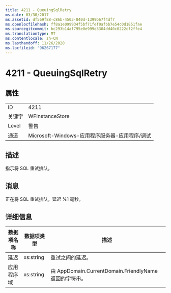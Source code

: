 ```yaml
---
title: 4211 - QueuingSqlRetry
ms.date: 03/30/2017
ms.assetid: df569f88-c86b-4503-840d-1399b67f4df7
ms.openlocfilehash: ff8a1e099934f5bf71fef0afbb7e54c0d1851fae
ms.sourcegitcommit: bc293b14af795e0e999e3304dd40c0222cf2ffe4
ms.translationtype: MT
ms.contentlocale: zh-CN
ms.lasthandoff: 11/26/2020
ms.locfileid: "96267177"
---
```

# <a name="4211---queuingsqlretry"></a>4211 - QueuingSqlRetry

## <a name="properties"></a>属性  
  
|||  
|-|-|  
|ID|4211|  
|关键字|WFInstanceStore|  
|Level|警告|  
|通道|Microsoft-Windows-应用程序服务器-应用程序/调试|  
  
## <a name="description"></a>描述  

 指示将 SQL 重试排队。  
  
## <a name="message"></a>消息  

 正在将 SQL 重试排队，延迟 %1 毫秒。  
  
## <a name="details"></a>详细信息  
  
|数据项名称|数据项类型|描述|  
|--------------------|--------------------|-----------------|  
|延迟|xs:string|重试之间的延迟。|  
|应用程序域|xs:string|由 AppDomain.CurrentDomain.FriendlyName 返回的字符串。|
